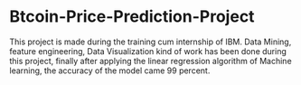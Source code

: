 # Btcoin-Price-Prediction-Project
This project is made during the training cum internship of IBM. Data Mining, feature engineering, Data Visualization kind of work has been done during this project, finally after applying the linear regression algorithm of Machine learning, the accuracy of the model came 99 percent.
